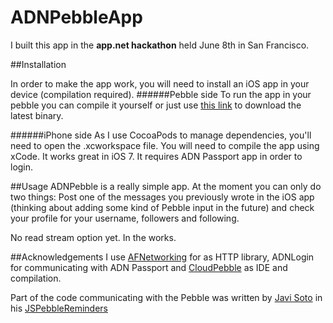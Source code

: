 # ADNPebbleApp

I built this app in the **app.net hackathon** held June 8th in San Francisco.

##Installation

In order to make the app work, you will need to install an iOS app in your device (compilation required).
######Pebble side
To run the app in your pebble you can compile it yourself or just use [this link](http://builds.cloudpebble.net/b/7/b7bf5e4c5e5c4367b0b63d12d9b9af80/watchface.pbw) to download the latest binary.

######iPhone side
As I use CocoaPods to manage dependencies, you'll need to open the .xcworkspace file.
You will need to compile the app using xCode. It works great in iOS 7. It requires ADN Passport app in order to login. 

##Usage
ADNPebble is a really simple app. At the moment you can only do two things: Post one of the messages you previously wrote in the iOS app (thinking about adding some kind of Pebble input in the future) and check your profile for your username, followers and following.  

No read stream option yet. In the works.

##Acknowledgements
I use [AFNetworking](afnetworking.com) for as HTTP library, ADNLogin for communicating with ADN Passport and [CloudPebble](http://cloudpebble.net) as IDE and compilation. 

Part of the code communicating with the Pebble was written by [Javi Soto](http://twitter.com/javi) in his [JSPebbleReminders](https://github.com/JaviSoto/JSPebbleReminders)
